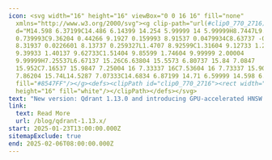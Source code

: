 ```yaml
---
icon: <svg width="16" height="16" viewBox="0 0 16 16" fill="none"
  xmlns="http://www.w3.org/2000/svg"><g clip-path="url(#clip0_770_2716)"><path
  d="M14.598 6.37199C14.486 6.14399 14.254 5.99999 14 5.99999H8.7447L9.3287
  0.739993C9.36204 0.44266 9.1927 0.159993 8.91537 0.0479934C8.63737 -0.0653399
  8.31937 0.0226601 8.13737 0.259327L1.4707 8.92599C1.31604 9.12733 1.2887
  9.39933 1.40137 9.62733C1.51404 9.85599 1.74604 9.99999 2.00004
  9.99999H7.25537L6.67137 15.26C6.63804 15.5573 6.80737 15.84 7.0847
  15.952C7.16537 15.9847 7.25004 16 7.33337 16C7.53604 16 7.73337 15.9073
  7.86204 15.74L14.5287 7.07333C14.6834 6.87199 14.71 6.59999 14.598 6.37199Z"
  fill="#8547FF"/></g><defs><clipPath id="clip0_770_2716"><rect width="16"
  height="16" fill="white"/></clipPath></defs></svg>
text: "New version: Qdrant 1.13.0 and introducing GPU-accelerated HNSW indexing"
link:
  text: Read More
  url: /blog/qdrant-1.13.x/
start: 2025-01-23T13:00:00.000Z
sitemapExclude: true
end: 2025-02-06T08:00:00.000Z
---
```

